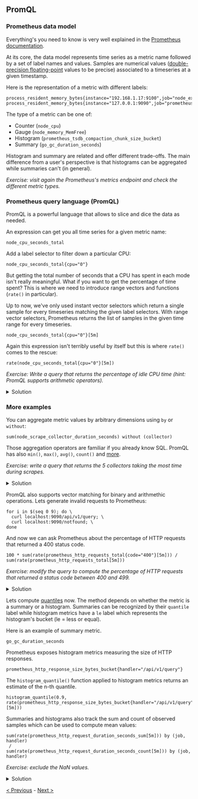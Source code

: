 ## PromQL

### Prometheus data model

Everything's you need to know is very well explained in the [Prometheus
documentation](https://prometheus.io/docs/concepts/data_model/).

At its core, the data model represents time series as a metric name followed by
a set of label names and values. Samples are numerical values
([double-precision
floating-point](https://en.wikipedia.org/wiki/Double-precision_floating-point_format)
values to be precise) associated to a timeseries at a given timestamp.

Here is the representation of a metric with different labels:

```
process_resident_memory_bytes{instance="192.168.1.17:9100",job="node_exporter"}
process_resident_memory_bytes{instance="127.0.0.1:9090",job="prometheus"}
```

The type of a metric can be one of:
* Counter (`node_cpu`)
* Gauge (`node_memory_MemFree`)
* Histogram (`prometheus_tsdb_compaction_chunk_size_bucket`)
* Summary (`go_gc_duration_seconds`)

Histogram and summary are related and offer different trade-offs. The main
difference from a user's perspective is that histograms can be aggregated while
summaries can't (in general).

*Exercise: visit again the Prometheus's metrics endpoint and check the different metric types.*

### Prometheus query language (PromQL)

PromQL is a powerful language that allows to slice and dice the data as needed.

An expression can get you all time series for a given metric name:

```
node_cpu_seconds_total
```

Add a label selector to filter down a particular CPU:

```
node_cpu_seconds_total{cpu="0"}
```

But getting the total number of seconds that a CPU has spent in each mode
isn't really meaningful. What if you want to get the percentage of time spent?
This is where we need to introduce range vectors and functions (`rate()` in particular).

Up to now, we've only used instant vector selectors which return a single sample
for every timeseries matching the given label selectors. With range vector
selectors, Prometheus returns the list of samples in the given time range for every timeseries.

```
node_cpu_seconds_total{cpu="0"}[5m]
```

Again this expression isn't terribly useful by itself but this is where `rate()` comes to the rescue:

```
rate(node_cpu_seconds_total{cpu="0"}[5m])
```

*Exercise: Write a query that returns the percentage of idle CPU time (hint: PromQL supports arithmetic operators).*

<details>
  <summary>Solution</summary>

```
100 * rate(node_cpu_seconds_total{cpu="0",mode="idle"}[5m])
```
</details>

### More examples

You can aggregate metric values by arbitrary dimensions using `by` or `without`:

```
sum(node_scrape_collector_duration_seconds) without (collector)
```

Those aggregation operators are familiar if you already know SQL. PromQL has also `min()`, `max()`, `avg()`, `count()` and [more](https://prometheus.io/docs/prometheus/latest/querying/operators/#aggregation-operators).

*Exercise: write a query that returns the 5 collectors taking the most time during scrapes.*

<details>
  <summary>Solution</summary>

```
topk(5, node_scrape_collector_duration_seconds)
```
</details>

PromQL also supports vector matching for binary and arithmethic operations. Lets generate invalid requests to Prometheus:

```
for i in $(seq 0 9); do \
  curl localhost:9090/api/v1/query; \
  curl localhost:9090/notfound; \
done
```

And now we can ask Prometheus about the percentage of HTTP requests that returned a 400 status code.

```
100 * sum(rate(prometheus_http_requests_total{code="400"}[5m])) / sum(rate(prometheus_http_requests_total[5m]))
```

*Exercise: modify the query to compute the percentage of HTTP requests that returned a status code between 400 and 499.*

<details>
  <summary>Solution</summary>

```
100 * sum(rate(prometheus_http_requests_total{code=~"4.."}[5m])) / sum(rate(prometheus_http_requests_total[5m]))
```
</details>

Lets compute [quantiles](https://en.wikipedia.org/wiki/Quantile) now. The method depends on whether the metric is a summary or a histogram. Summaries can be recognized by their `quantile` label while histogram metrics have a `le` label which represents the histogram's bucket (le = less or equal).

Here is an example of summary metric.

```
go_gc_duration_seconds
```

Prometheus exposes histogram metrics measuring the size of HTTP responses.

```
prometheus_http_response_size_bytes_bucket{handler="/api/v1/query"}
```

The `histogram_quantile()` function applied to histogram metrics returns an estimate of the n-th quantile.

```
histogram_quantile(0.9, rate(prometheus_http_response_size_bytes_bucket{handler="/api/v1/query"}[5m]))
```

Summaries and histograms also track the sum and count of observed samples which can be used to compute mean values:

```
sum(rate(prometheus_http_request_duration_seconds_sum[5m])) by (job, handler)
 /
sum(rate(prometheus_http_request_duration_seconds_count[5m])) by (job, handler)
```

*Exercise: exclude the NaN values.*

<details>
  <summary>Solution</summary>

```
sum(rate(prometheus_http_request_duration_seconds_sum[5m])) by (job, handler)
 /
( sum(rate(prometheus_http_request_duration_seconds_count[5m])) by (job, handler) > 0 )

```
</details>

[< Previous](GettingStarted.md) - [Next >](Alerting.md)
